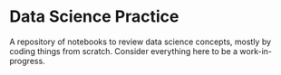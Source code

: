 # Data Science Practice

A repository of notebooks to review data science concepts, mostly by coding things from scratch. Consider everything here to be a work-in-progress.
